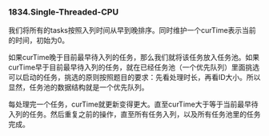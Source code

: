 ### 1834.Single-Threaded-CPU

我们将所有的tasks按照入列时间从早到晚排序。同时维护一个curTime表示当前的时间，初始为0。

如果curTime晚于目前最早待入列的任务，那么我们就将该任务放入任务池。如果curTime早于目前最早待入列的任务，就在已经任务池（一个优先队列）里面挑选可以启动的任务，挑选的原则按照题目的要求：先看处理时长，再看ID大小。所以显然，任务池的数据结构就是一个优先队列。

每处理完一个任务，curTime就更新变得更大。直至curTime大于等于当前最早待入列的任务。然后重复之前的操作，直至所有任务入列，以及所有任务池里的任务完成。
